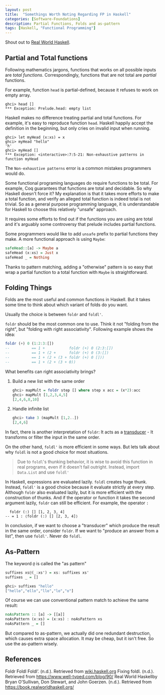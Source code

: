 ```yaml
---
layout: post
title:  "Somethings Worth Noting Regarding FP in Haskell"
categories: [Software-Foundations]
description: Partial Functions, Folds and as-pattern
tags: [Haskell, "Functional Programming"]
---
```



Shout out to [Real World Haskell](https://book.realworldhaskell.org/).
## Partial and Total functions
Following mathematics jargons, functions that works on all possible inputs are *total functions*. Correspondingly, functions that are not total are *partial* functions.

For example, function `head` is partial-defined, because it refuses to work on empty array.

```
ghci> head []
*** Exception: Prelude.head: empty list
```

Haskell makes no difference treating partial and total functions. For example, it's easy to reproduce function `head`. Haskell happily accept the definition in the beginning, but only cries on invalid input when running.

```
ghci> let myHead (x:xs) = x
ghci> myHead "hello"
'h'
ghci> myHead []
*** Exception: <interactive>:7:5-21: Non-exhaustive patterns in function myHead
```

The `Non-exhaustive patterns` error is a common mistakes programmers would do. 

Some functional programing languages do require functions to be total.  For example, Coq guarantees that functions are total and decidable. So why Haskell doesn't force it? My explanation is that it takes more efforts to make a total function, and verify an alleged total function is indeed total is not trivial. So as a general purpose programming language, it is understandable for Haskell to choose this relatively "unsafe" approach. 

It requires some efforts to find out if the functions you are using are total and it's arguably some controversy that prelude includes partial functions. 

Some programmers would like to add `unsafe` prefix to partial functions they make. A more functional approach is using `Maybe`:

```haskell
safeHead::[a] -> Maybe a
safeHead (x:xs) = Just x
safeHead _ = Nothing
```

Thanks to pattern matching, adding a "otherwise" pattern is so easy that wrap a partial function to a total function with `Maybe` is straightforward.

## Folding Things
Folds are the most useful and common functions in Haskell. But it takes some time to think about which variant of folds do you want.

Usually the choice is between `foldr` and `foldl'`.

`foldr` should be the most common one to use. Think it not "folding from the right", but "folding with right associativity". Following example shows the idea:

```haskell
foldr (+) 0 (1:2:3:[])
--          == 1 +           foldr (+) 0 (2:3:[])
--          == 1 + (2 +      foldr (+) 0 (3:[])
--          == 1 + (2 + (3 + foldr (+) 0 []))
--          == 1 + (2 + (3 + 0))
```

What benefits can right associativity brings? 
1. Build a new list with the same order 
	```haskell
	ghci> mapMult = foldr step [] where step x acc = (x*2):acc
	ghci> mapMult [1,2,3,4,5]
	[2,4,6,8,10]
	```
2. Handle infinite list
	```haskell
	ghci> take 3 (mapMult [1,2..])
	[2,4,6]
	```

In fact, there is another interpretation of `foldr`: It acts as a [transducer](https://en.wikipedia.org/wiki/Finite-state_transducer) - It transforms or filter the input in the same order.

On the other hand, `foldl'` is more efficient in some ways. But lets talk about why `foldl` is not a good choice for most situations. 

> Due to `foldl`'s thunking behavior, it is wise to avoid this function in real programs, even if it doesn't fail outright. Instead, import `Data.List` and use `foldl'`

In Haskell, expressions are evaluated lazily. `foldl` creates huge thunk.  Instead, `foldl'` is a good choice because it evaluate strictly at every step. Although `foldr` also  evaluated lazily, but it is more efficient with the construction of thunks. And if the operator or function it takes the second argument lazily, `foldr` can still be efficient. For example, the operator `:`

```
  foldr (:) [] [1, 2, 3, 4]
-- = 1 : ⟨foldr (:) [] [2, 3, 4]⟩
```

In conclusion, if we want to choose a "transducer" which produce the result in the same order, consider `foldr`. If we want to "produce an answer from a list", then use `foldl'`. Never do `foldl`. 

## As-Pattern

 The keyword `@` is called the "as pattern"
 
```haskell
suffixes xs@(_:xs') = xs: suffixes xs'
suffixes _ = []

ghci> suffixes "hello"
["hello","ello","llo","lo","o"]
```

Of course we can use conventional pattern match to achieve the same result:

```haskell
noAsPattern :: [a] -> [[a]]
noAsPattern (x:xs) = (x:xs) : noAsPattern xs
noAsPattern _ = []                 
```

But compared to as-pattern, we actually did one redundant destruction, which causes extra space allocation. It may be cheap, but it isn't free. So use the as-pattern wisely.
## References

Foldr Foldl Foldl’. (n.d.). Retrieved from [wiki.haskell.org](https://wiki.haskell.org/Foldr_Foldl_Foldl')
Fixing foldl. (n.d.). Retrieved from https://www.well-typed.com/blog/90/
Real World Haskellby Bryan O’Sullivan, Don Stewart, and John Goerzen. (n.d.). Retrieved from https://book.realworldhaskell.org/